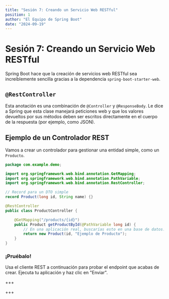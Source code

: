 ```yaml
---
title: "Sesión 7: Creando un Servicio Web RESTful"
position: 1
author: "El Equipo de Spring Boot"
date: "2024-09-19"
---
```


# Sesión 7: Creando un Servicio Web RESTful

Spring Boot hace que la creación de servicios web RESTful sea increíblemente sencilla gracias a la dependencia `spring-boot-starter-web`.

## `@RestController`

Esta anotación es una combinación de `@Controller` y `@ResponseBody`. Le dice a Spring que esta clase manejará peticiones web y que los valores devueltos por sus métodos deben ser escritos directamente en el cuerpo de la respuesta (por ejemplo, como JSON).

## Ejemplo de un Controlador REST

Vamos a crear un controlador para gestionar una entidad simple, como un `Producto`.

```java
package com.example.demo;

import org.springframework.web.bind.annotation.GetMapping;
import org.springframework.web.bind.annotation.PathVariable;
import org.springframework.web.bind.annotation.RestController;

// Record para un DTO simple
record Product(long id, String name) {}

@RestController
public class ProductController {

    @GetMapping("/products/{id}")
    public Product getProductById(@PathVariable long id) {
        // En una aplicación real, buscarías esto en una base de datos.
        return new Product(id, "Ejemplo de Producto");
    }
}
```

### ¡Pruébalo!

Usa el cliente REST a continuación para probar el endpoint que acabas de crear. Ejecuta tu aplicación y haz clic en "Enviar".

+++

+++
